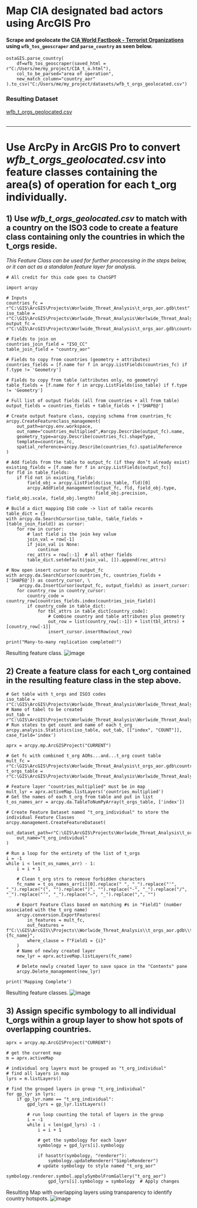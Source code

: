 # Map CIA designated bad actors using ArcGIS Pro
#### Scrape and geolocate the [CIA World Factbook - Terrorist Organizations](https://www.cia.gov/the-world-factbook/references/terrorist-organizations/) using `wfb_tos_geoscraper` and `parse_country` as seen below.
```
ostaGIS.parse_country(
    df=wfb_tos_geoscraper(saved_html = r"C:/Users/me/my_project/CIA_t_o.html"), 
    col_to_be_parsed="area of operation", 
    new_match_column="country_aor"
).to_csv("C:/Users/me/my_project/datasets/wfb_t_orgs_geolocated.csv")
```
### Resulting Dataset
[wfb_t_orgs_geolocated.csv](wfb_t_orgs_geolocated.csv)
<br>
<br>

---

# Use ArcPy in ArcGIS Pro to convert *wfb_t_orgs_geolocated.csv* into feature classes containing the area(s) of operation for each t_org individually.

## 1) Use _wfb_t_orgs_geolocated.csv_ to match with a country on the ISO3 code to create a feature class containing only the countries in which the t_orgs reside.
_This Feature Class can be used for further proccessing in the steps below, or it can act as a standalon feature layer for analysis._
~~~
# All credit for this code goes to ChatGPT

import arcpy

# Inputs
countries_fc = r"C:\GIS\ArcGIS\Projects\Worlwide_Threat_Analysis\t_orgs_aor.gdb\test"
iso_table = r"C:\GIS\ArcGIS\Projects\Worlwide_Threat_Analysis\Worlwide_Threat_Analysis.gdb\wfb_t_orgs_geolocated"
output_fc = r"C:\GIS\ArcGIS\Projects\Worlwide_Threat_Analysis\t_orgs_aor.gdb\countries_multiplied"

# Fields to join on
countries_join_field = "ISO_CC"
table_join_field = "country_aor"

# Fields to copy from countries (geometry + attributes)
countries_fields = [f.name for f in arcpy.ListFields(countries_fc) if f.type != 'Geometry']

# Fields to copy from table (attributes only, no geometry)
table_fields = [f.name for f in arcpy.ListFields(iso_table) if f.type != 'Geometry']

# Full list of output fields (all from countries + all from table)
output_fields = countries_fields + table_fields + ['SHAPE@']

# Create output feature class, copying schema from countries_fc
arcpy.CreateFeatureclass_management(
    out_path=arcpy.env.workspace,
    out_name="countries_multiplied",#arcpy.Describe(output_fc).name,
    geometry_type=arcpy.Describe(countries_fc).shapeType,
    template=countries_fc,
    spatial_reference=arcpy.Describe(countries_fc).spatialReference
)

# Add fields from the table to output_fc (if they don’t already exist)
existing_fields = [f.name for f in arcpy.ListFields(output_fc)]
for fld in table_fields:
    if fld not in existing_fields:
        field_obj = arcpy.ListFields(iso_table, fld)[0]
        arcpy.AddField_management(output_fc, fld, field_obj.type, 
                                  field_obj.precision, field_obj.scale, field_obj.length)

# Build a dict mapping ISO code -> list of table records
table_dict = {}
with arcpy.da.SearchCursor(iso_table, table_fields + [table_join_field]) as cursor:
    for row in cursor:
        # last field is the join key value
        join_val = row[-1]
        if join_val is None:
            continue
        rec_attrs = row[:-1]  # all other fields
        table_dict.setdefault(join_val, []).append(rec_attrs)

# Now open insert cursor to output_fc
with arcpy.da.SearchCursor(countries_fc, countries_fields + ['SHAPE@']) as country_cursor, \
     arcpy.da.InsertCursor(output_fc, output_fields) as insert_cursor:
    for country_row in country_cursor:
        country_code = country_row[countries_fields.index(countries_join_field)]
        if country_code in table_dict:
            for tbl_attrs in table_dict[country_code]:
                # Combine country and table attributes plus geometry
                out_row = list(country_row[:-1]) + list(tbl_attrs) + [country_row[-1]]
                insert_cursor.insertRow(out_row)

print("Many-to-many replication completed!")
~~~
Resulting feature class.
![image](https://github.com/user-attachments/assets/130ac670-8406-4ac9-abdb-1e29ff92b769)

## 2) Create a feature class for each t_org contained in the resulting feature class in the step above.
~~~
# Get table with t_orgs and ISO3 codes
iso_table = r"C:\GIS\ArcGIS\Projects\Worlwide_Threat_Analysis\Worlwide_Threat_Analysis.gdb\wfb_t_orgs_geolocated"
# Name of tabel to be created
out_tab = r"C:\GIS\ArcGIS\Projects\Worlwide_Threat_Analysis\Worlwide_Threat_Analysis.gdb\t_orgs_aor_count"
# Run states to get count and name of each t_org
arcpy.analysis.Statistics(iso_table, out_tab, [["index", "COUNT"]], case_field='index')

aprx = arcpy.mp.ArcGISProject("CURRENT")

# Get fc with combined t_org AORs...and...t_org count table
mult_fc = r"C:\GIS\ArcGIS\Projects\Worlwide_Threat_Analysis\t_orgs_aor.gdb\countries_multiplied"
t_orgs_table = r"C:\GIS\ArcGIS\Projects\Worlwide_Threat_Analysis\Worlwide_Threat_Analysis.gdb\t_orgs_aor_count"

# Feature layer "countries_multiplied" must be in map
mult_lyr = aprx.activeMap.listLayers('countries_multiplied')
# Get the names of each t_org from table and put in list
t_os_names_arr = arcpy.da.TableToNumPyArray(t_orgs_table, ['index'])

# Create Feature Dataset named "t_org_individual" to store the individual Feature Classes
arcpy.management.CreateFeatureDataset(
    out_dataset_path=r"C:\GIS\ArcGIS\Projects\Worlwide_Threat_Analysis\t_orgs_aor.gdb",
    out_name="t_org_individual"
)

# Run a loop for the entirety of the list of t_orgs
i = -1
while i < len(t_os_names_arr) - 1:
    i = i + 1
    
    # Clean t_org strs to remove forbidden characters
    fc_name = t_os_names_arr[i][0].replace(" ", "_").replace("'", "_").replace("(", "").replace(")", "").replace("-", "_").replace("/", "_").replace("’", "_").replace("–", "_").replace(",", "")
    
    # Export Feature Class based on matching #s in "Field1" (number associated with the t_org name)
    arcpy.conversion.ExportFeatures(
        in_features = mult_fc,
        out_features = f"C:\\GIS\ArcGIS\\Projects\\Worlwide_Threat_Analysis\\t_orgs_aor.gdb\\t_org_individual\\{fc_name}",
        where_clause = f"Field1 = {i}"
    )
    # Name of newley created layer
    new_lyr = aprx.activeMap.listLayers(fc_name)
    
    # Delete newly created layer to save space in the "Contents" pane
    arcpy.Delete_management(new_lyr)

print('Mapping Complete')
~~~

Resulting feature classes.
![image](https://github.com/user-attachments/assets/ceb52d63-53da-4461-95d3-f468f7af32e8)

## 3) Assign specific symbology to all individual t_orgs within a group layer to show hot spots of overlapping countries.
~~~
aprx = arcpy.mp.ArcGISProject("CURRENT")

# get the current map
m = aprx.activeMap

# individual org layers must be grouped as "t_org_individual"
# find all layers in map
lyrs = m.listLayers()

# find the grouped layers in group "t_org_individual"
for gp_lyr in lyrs:
    if gp_lyr.name == "t_org_individual":
        gpd_lyrs = gp_lyr.listLayers()
        
        # run loop counting the total of layers in the group
        i = -1
        while i < len(gpd_lyrs) -1 :
            i = i + 1
            
            # get the symbology for each layer
            symbology = gpd_lyrs[i].symbology

            if hasattr(symbology, "renderer"):
                symbology.updateRenderer("SimpleRenderer")
            # update symbology to style named "t_org_aor"
                symbology.renderer.symbol.applySymbolFromGallery("t_org_aor")
                gpd_lyrs[i].symbology = symbology  # Apply changes
~~~
Resulting Map with overlapping layers using transparency to identify country hotspots.
![image](https://github.com/user-attachments/assets/0483f860-62a4-46a3-a322-bf236fbf76dd)
